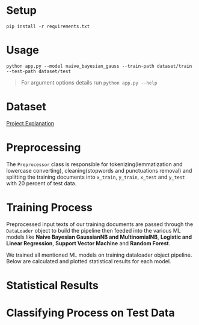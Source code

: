 # Setup

```pip install -r requirements.txt```

# Usage

```python app.py --model naive_bayesian_gauss --train-path dataset/train --test-path dataset/test```

> For argument options details run `python app.py --help`

# Dataset

[Project Explanation](https://github.com/HamedBabaei/ML992/tree/main/dataset)

# Preprocessing

The `Preprocessor` class is responsible for tokenizing(lemmatization and lowercase converting), cleaning(stopwords and punctuations removal) and splitting the training documents into `x_train`, `y_train`, `x_test` and `y_test` with 20 percent of test data.

# Training Process

Preprocessed input texts of our training documents are passed through the `DataLoader` object to build the pipeline then feeded into the various ML models like **Naive Bayesian GaussianNB and MultinomialNB**, **Logistic and Linear Regression**, **Support Vector Machine** and **Random Forest**.

We trained all mentioned ML models on training dataloader object pipeline. Below are calculated and plotted statistical results for each model. 

# Statistical Results

# Classifying Process on Test Data
